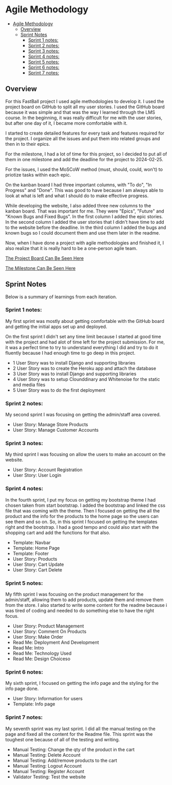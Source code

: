
# Agile Methodology

* [Agile Methodology](#agile-methodology)
  * [Overview](#overview)
  * [Sprint Notes](#sprint-notes)
    * [Sprint 1 notes:](#sprint-1-notes)
    * [Sprint 2 notes:](#sprint-2-notes)
    * [Sprint 3 notes:](#sprint-3-notes)
    * [Sprint 4 notes:](#sprint-4-notes)
    * [Sprint 5 notes:](#sprint-5-notes)
    * [Sprint 6 notes:](#sprint-6-notes)
    * [Sprint 7 notes:](#sprint-7-notes)
    
## Overview

For this FastBall project I used agile methodologies to develop it. I used the project board on GitHub to split all my user stories. I used the GitHub board because it was simple and that was the way I learned through the LMS course. In the beginning, it was really difficult for me with the user stories, but after one day of it, I became more comfortable with it.

I started to create detailed features for every task and features required for the project. I organize all the issues and put them into related groups and then in to their epics.

For the milestone, I had a lot of time for this project, so I decided to put all of them in one milestone and add the deadline for the project to 2024-02-25.

For the issues, I used the MoSCoW method (must, should, could, won't) to priotize tasks within each epic.

On the kanban board I had three important columns, with "To do", "In Progress" and "Done". This was good to have because I am always able to look at what is left and what I should do to make effective progress.

While developing the website, I also added three new columns to the kanban board. That was important for me. They were "Epics", "Future" and "Known Bugs and Fixed Bugs". In the first column I added the epic stories. In the second column I added the user stories that I didn't have time to add to the website before the deadline. In the third column I added the bugs and known bugs so I could document them and use them later in the readme.

Now, when I have done a project with agile methodologies and finished it, I also realize that it is really hard to be a one-person agile team.

[The Project Board Can Be Seen Here](https://github.com/users/balennouri/projects/5/views/1)

[The Milestone Can Be Seen Here](https://github.com/balennouri/pp4/milestone/1)

## Sprint Notes

Below is a summary of learnings from each iteration.

### Sprint 1 notes:

My first sprint was mostly about getting comfortable with the GitHub board and getting the initial apps set up and deployed.

On the first sprint I didn't set any time limit because I started at good time with the project and had alot of time left for the project submission. For me, it was a perfect time to try to understand everything I did and try to do it fluently because I had enough time to go deep in this project.

* 1 User Story was to install Django and supporting libraries
* 2 User Story was to create the Heroku app and attach the database
* 3 User Story was to install Django and supporting libraries
* 4 User Story was to setup Clounddinary and Whitenoise for the static and media files
* 5 User Story was to do the first deployment

### Sprint 2 notes:

My second sprint I was focusing on getting the admin/staff area covered.

* User Story: Manage Store Products
* User Story: Manage Customer Accounts

### Sprint 3 notes:

My third sprint I was focusing on allow the users to make an account on the website.

* User Story: Account Registration
* User Story: User Login

### Sprint 4 notes:

In the fourth sprint, I put my focus on getting my bootstrap theme I had chosen taken from start bootstrap. I added the bootstrap and linked the css file that was coming with the theme. Then I focused on getting the all the product and the info for the products to the home page so the users can see them and so on. So, in this sprint I focused on getting the templates right and the bootstrap. I had a good tempo and could also start with the shopping cart and add the functions for that also. 

* Template: Navbar
* Template: Home Page
* Template: Footer
* User Story: Products
* User Story: Cart Update
* User Story: Cart Delete

### Sprint 5 notes:

My fifth sprint I was focusing on the product management for the admin/staff, allowing them to add products, update them and remove them from the store. I also started to write some content for the readme because i was tired of coding and needed to do something else to have the right focus.

* User Story: Product Management
* User Story: Comment On Products
* User Story: Make Order
* Read Me: Deployment And Development
* Read Me: Intro
* Read Me: Technology Used
* Read Me: Design Choiceso

### Sprint 6 notes:

My sixth sprint, I focused on getting the info page and the styling for the info page done.

* User Story: Information for users
* Template: Info page

### Sprint 7 notes:

My seventh sprint was my last sprint. I did all the manual testing on the page and fixed all the content for the Readme file.
This sprint was the toughest one because of all of the testing and writing.

* Manual Testing: Change the qty of the product in the cart
* Manual Testing: Delete Account
* Manual Testing: Add/remove products to the cart
* Manual Testing: Logout Account
* Manual Testing: Register Account
* Validator Testing: Test the website